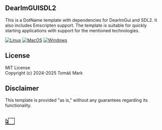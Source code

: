 ## DearImGUISDL2

This is a DotName template with dependencies for DearImGui and SDL2. It also includes Emscripten support. The template is suitable for quickly starting applications with support for the mentioned technologies.

[![Linux](https://github.com/tomasmark79/DearImGuiSDL2Free/actions/workflows/linux.yml/badge.svg)](https://github.com/tomasmark79/DearImGuiSDL2Free/actions/workflows/linux.yml)
[![MacOS](https://github.com/tomasmark79/DearImGuiSDL2Free/actions/workflows/macos.yml/badge.svg)](https://github.com/tomasmark79/DearImGuiSDL2Free/actions/workflows/macos.yml)
[![Windows](https://github.com/tomasmark79/DearImGuiSDL2Free/actions/workflows/windows.yml/badge.svg)](https://github.com/tomasmark79/DearImGuiSDL2Free/actions/workflows/windows.yml)  


## License

MIT License  
Copyright (c) 2024-2025 Tomáš Mark

## Disclaimer

This template is provided "as is," without any guarantees regarding its functionality.

[👆🏻](#index)
---